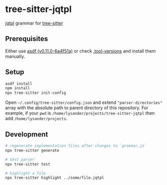 # tree-sitter-jqtpl

[jqtpl](https://github.com/kof/jqtpl) grammar for
[tree-sitter](https://github.com/tree-sitter/tree-sitter)

## Prerequisites

Either use [asdf (v0.11.0-6a4f51a)](https://asdf-vm.com/) or check
[.tool-versions](.tool-versions) and install them manually.

## Setup

```sh
asdf install
npm install
npx tree-sitter init-config
```

Open `~/.config/tree-sitter/config.json` and extend `"parser-directories"`
array with the absolute path to parent directory of this repository. For
example, if your `pwd` is `/home/lysander/projects/tree-sitter-jqtpl` then add
`/home/lysander/projects`.

## Development

```sh
# regenerate implementation files after changes to `grammar.js`
npx tree-sitter generate

# test parser
npx tree-sitter test

# highlight a file
npx tree-sitter highlight ../some/file.jqtpl
```
